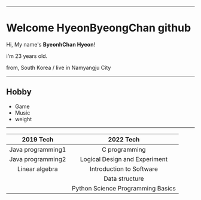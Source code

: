 ___
# Welcome HyeonByeongChan github
Hi, My name's **ByeonhChan Hyeon**!

i'm 23 years old.

from, South Korea / live in Namyangju City
___
## Hobby

- Game
- Music
- weight
___
<!--Table-->
|2019 Tech|2022 Tech|
|:--:|:--:|
|Java programming1|C  programming|
|Java programming2|Logical Design and Experiment|
|Linear algebra|Introduction to Software|
| |Data structure|
| |Python Science Programming Basics|
